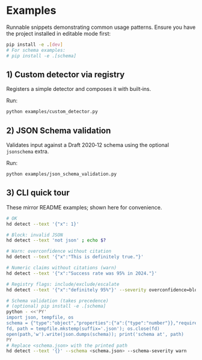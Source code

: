 # Examples

Runnable snippets demonstrating common usage patterns. Ensure you have the project installed in editable mode first:

```bash
pip install -e .[dev]
# For schema examples:
# pip install -e .[schema]
```

## 1) Custom detector via registry

Registers a simple detector and composes it with built‑ins.

Run:

```bash
python examples/custom_detector.py
```

## 2) JSON Schema validation

Validates input against a Draft 2020‑12 schema using the optional `jsonschema` extra.

Run:

```bash
python examples/json_schema_validation.py
```

## 3) CLI quick tour

These mirror README examples; shown here for convenience.

```bash
# OK
hd detect --text '{"x": 1}'

# Block: invalid JSON
hd detect --text 'not json' ; echo $?

# Warn: overconfidence without citation
hd detect --text '{"x":"This is definitely true."}'

# Numeric claims without citations (warn)
hd detect --text '{"x":"Success rate was 95% in 2024."}'

# Registry flags: include/exclude/escalate
hd detect --text '{"x":"definitely 95%"}' --severity overconfidence=block,numeric_claims=block

# Schema validation (takes precedence)
# (optional) pip install -e .[schema]
python - <<'PY'
import json, tempfile, os
schema = {"type":"object","properties":{"a":{"type":"number"}},"required":["a"]}
fd, path = tempfile.mkstemp(suffix='.json'); os.close(fd)
open(path,'w').write(json.dumps(schema)); print('schema at', path)
PY
# Replace <schema.json> with the printed path
hd detect --text '{}' --schema <schema.json> --schema-severity warn
```
